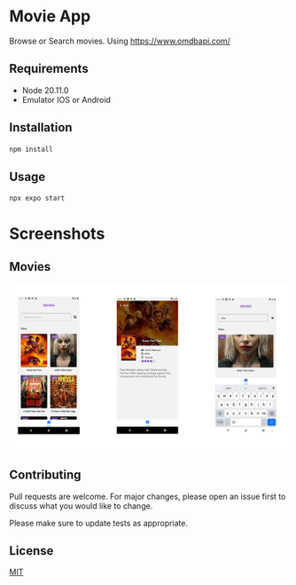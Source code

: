 # Movie App
Browse or Search movies. Using https://www.omdbapi.com/

## Requirements
- Node 20.11.0
- Emulator IOS or Android
## Installation

```bash
npm install

```

## Usage

```php
npx expo start
```

# Screenshots

## Movies
![home](https://raw.githubusercontent.com/wadereynes/movieapp/master/screenshots/whole-image.PNG)


## Contributing

Pull requests are welcome. For major changes, please open an issue first
to discuss what you would like to change.

Please make sure to update tests as appropriate.

## License

[MIT](https://choosealicense.com/licenses/mit/)